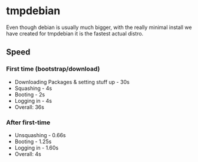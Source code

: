 # tmpdebian
Even though debian is usually much bigger, with the really minimal install we have created for tmpdebian it is the fastest actual distro.

## Speed
### First time (bootstrap/download)
- Downloading Packages & setting stuff up - 30s
- Squashing - 4s
- Booting - 2s
- Logging in - 4s
- Overall: 36s
### After first-time
- Unsquashing - 0.66s
- Booting - 1.25s
- Logging in - 1.60s
- Overall: 4s
